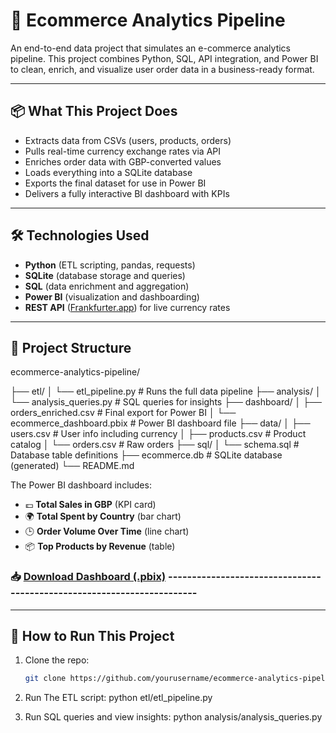 # 🛒 Ecommerce Analytics Pipeline

An end-to-end data project that simulates an e-commerce analytics pipeline. This project combines Python, SQL, API integration, and Power BI to clean, enrich, and visualize user order data in a business-ready format.

---

## 📦 What This Project Does

- Extracts data from CSVs (users, products, orders)
- Pulls real-time currency exchange rates via API
- Enriches order data with GBP-converted values
- Loads everything into a SQLite database
- Exports the final dataset for use in Power BI
- Delivers a fully interactive BI dashboard with KPIs

---

## 🛠 Technologies Used

- **Python** (ETL scripting, pandas, requests)
- **SQLite** (database storage and queries)
- **SQL** (data enrichment and aggregation)
- **Power BI** (visualization and dashboarding)
- **REST API** ([Frankfurter.app](https://www.frankfurter.app/)) for live currency rates

---

## 📁 Project Structure
ecommerce-analytics-pipeline/

├── etl/
│ └── etl_pipeline.py # Runs the full data pipeline
├── analysis/
│ └── analysis_queries.py # SQL queries for insights
├── dashboard/
│ ├── orders_enriched.csv # Final export for Power BI
│ └── ecommerce_dashboard.pbix # Power BI dashboard file
├── data/
│ ├── users.csv # User info including currency
│ ├── products.csv # Product catalog
│ └── orders.csv # Raw orders
├── sql/
│ └── schema.sql # Database table definitions
├── ecommerce.db # SQLite database (generated)
└── README.md


The Power BI dashboard includes:

- 💷 **Total Sales in GBP** (KPI card)
- 🌍 **Total Spent by Country** (bar chart)
- 🕒 **Order Volume Over Time** (line chart)
- 📦 **Top Products by Revenue** (table)

### 📥 [Download Dashboard (.pbix)](dashboard/ecommerce_dashboard.pbix) -----------------------------------------------------------------------

---

## 🚀 How to Run This Project

1. Clone the repo:
   ```bash
   git clone https://github.com/yourusername/ecommerce-analytics-pipeline.git

2. Run The ETL script:
    python etl/etl_pipeline.py

3. Run SQL queries and view insights:
    python analysis/analysis_queries.py


